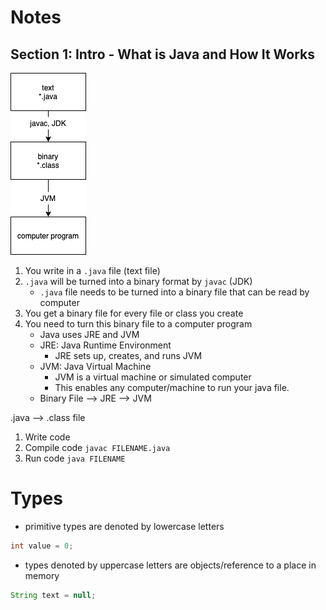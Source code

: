 # Notes
## Section 1: Intro - What is Java and How It Works

<img src="./img/java_compilation_diagram.png">

1. You write in a `.java` file (text file)
2. `.java` will be turned into a binary format by `javac` (JDK)
    * `.java` file needs to be turned into a binary file that can be read by computer
3. You get a binary file for every file or class you create
4. You need to turn this binary file to a computer program
    * Java uses JRE and JVM
    * JRE: Java Runtime Environment
        * JRE sets up, creates, and runs JVM
    * JVM: Java Virtual Machine
        * JVM is a virtual machine or simulated computer
        * This enables any computer/machine to run your java file.
    * Binary File --> JRE --> JVM

.java --> .class file
1. Write code
2. Compile code `javac FILENAME.java`
3. Run code `java FILENAME`

# Types
* primitive types are denoted by lowercase letters
```Java
int value = 0;
```
* types denoted by uppercase letters are objects/reference to a place in memory
```Java
String text = null;
```

